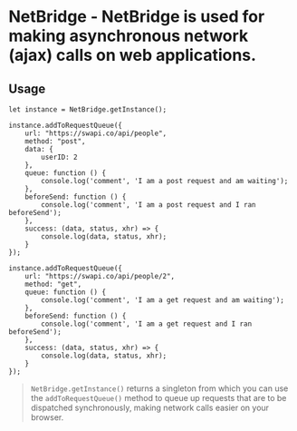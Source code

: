 # NetBridge - NetBridge is used for making asynchronous network (ajax) calls on web applications.

<h2>Usage</h2>

```
let instance = NetBridge.getInstance();

instance.addToRequestQueue({
    url: "https://swapi.co/api/people",
    method: "post",
    data: {
        userID: 2
    },
    queue: function () {
        console.log('comment', 'I am a post request and am waiting');
    },
    beforeSend: function () {
        console.log('comment', 'I am a post request and I ran beforeSend');
    },
    success: (data, status, xhr) => {
        console.log(data, status, xhr);
    }
});

instance.addToRequestQueue({
    url: "https://swapi.co/api/people/2",
    method: "get",
    queue: function () {
        console.log('comment', 'I am a get request and am waiting');
    },
    beforeSend: function () {
        console.log('comment', 'I am a get request and I ran beforeSend');
    },
    success: (data, status, xhr) => {
        console.log(data, status, xhr);
    }
});
```

> `NetBridge.getInstance()` returns a singleton from which you can use the `addToRequestQueue()` method
to queue up requests that are to be dispatched synchronously, making network calls easier on your browser.
